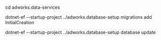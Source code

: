 cd adworks.data-services

dotnet-ef --startup-project ../adworks.database-setup migrations add InitialCreation

dotnet-ef --startup-project ../adworks.database-setup  database update
